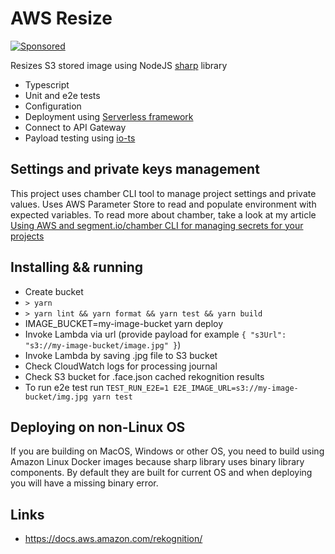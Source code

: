 # AWS Resize

[![Sponsored](https://img.shields.io/badge/chilicorn-sponsored-brightgreen.svg)](http://spiceprogram.org/oss-sponsorship)

Resizes S3 stored image using NodeJS [sharp](https://github.com/lovell/sharp) library

  * Typescript
  * Unit and e2e tests
  * Configuration
  * Deployment using [Serverless framework](https://serverless.com)
  * Connect to API Gateway
  * Payload testing using [io-ts](https://github.com/gcanti/io-ts)

## Settings and private keys management

This project uses chamber CLI tool to manage project settings and private values. 
Uses AWS Parameter Store to read and populate environment with expected variables.
To read more about chamber, take a look at my article [Using AWS and segment.io/chamber CLI for managing secrets for your projects](https://medium.com/@ruslanfg/using-segment-io-chamber-for-managing-secrets-for-your-hobby-projects-2e08faaee5e2)

## Installing && running

  * Create bucket
  * `> yarn`
  * `> yarn lint && yarn format && yarn test && yarn build`
  * IMAGE_BUCKET=my-image-bucket yarn deploy
  * Invoke Lambda via url (provide payload for example `{ "s3Url": "s3://my-image-bucket/image.jpg" }`)
  * Invoke Lambda by saving .jpg file to S3 bucket
  * Check CloudWatch logs for processing journal
  * Check S3 bucket for .face.json cached rekognition results
  * To run e2e test run `TEST_RUN_E2E=1 E2E_IMAGE_URL=s3://my-image-bucket/img.jpg yarn test`

## Deploying on non-Linux OS

If you are building on MacOS, Windows or other OS, you need to build using Amazon Linux Docker images because sharp library uses binary library components. By default they are built for current OS and when deploying you will have a missing binary error.

## Links

  * https://docs.aws.amazon.com/rekognition/

